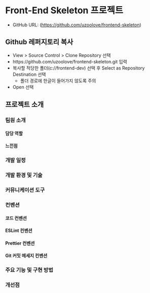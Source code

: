 # Front-End Skeleton 프로젝트
* GitHub URL: (https://github.com/uzoolove/frontend-skeleton)

## Github 레퍼지토리 복사
* View > Source Control > Clone Repository 선택
* <nohyper>https</nohyper>://github.com/uzoolove/frontend-skeleton.git 입력
* 복사할 적당한 폴더(c://frontend-dev) 선택 후 Select as Repository Destination 선택
  - 폴더 경로에 한글이 들어가지 않도록 주의
* Open 선택
 
## 프로젝트 소개

### 팀원 소개
#### 담당 역할
#### 느낀점

### 개발 일정

### 개발 환경 및 기술

### 커뮤니케이션 도구

### 컨벤션
#### 코드 컨벤션
#### ESLint 컨벤션
#### Prettier 컨벤션
#### Git 커밋 메세지 컨벤션

### 주요 기능 및 구현 방법

### 개선점








